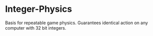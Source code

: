 # Integer-Physics
Basis for repeatable game physics. Guarantees identical action on any computer with 32 bit integers.
